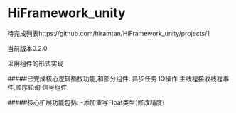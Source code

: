 # HiFramework_unity

待完成列表https://github.com/hiramtan/HiFramework_unity/projects/1

当前版本0.2.0

采用组件的形式实现

#####已完成核心逻辑插拔功能,和部分组件:
异步任务
IO操作
主线程接收线程事件,顺序轮询
信号组件



#####核心扩展功能包括:
-添加重写Float类型(修改精度)
